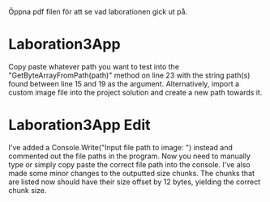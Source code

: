 Öppna pdf filen för att se vad laborationen gick ut på.

# Laboration3App

Copy paste whatever path you want to test into the "GetByteArrayFromPath(path)" method on line 23 with the string path(s) found between line 15 and 19 as the argument. Alternatively, import a custom image file into the project solution and create a new path towards it. 

# Laboration3App Edit

I've added a Console.Write("Input file path to image: ") instead and commented out the file paths in the program. Now you need to manually type or simply copy paste the correct file path into the console. I've also made some minor changes to the outputted size chunks. The chunks that are listed now should have their size offset by 12 bytes, yielding the correct chunk size.
